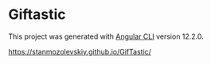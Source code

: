 # Giftastic

This project was generated with [Angular CLI](https://github.com/angular/angular-cli) version 12.2.0.

https://stanmozolevskiy.github.io/GifTastic/
